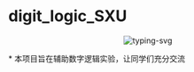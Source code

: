 # digit_logic_SXU
<p align="center">
  <img src="https://readme-typing-svg.herokuapp.com?color=28696B&size=21&center=true&lines=作为山西大学人工智能数字逻辑实验;请查看issue" alt="typing-svg">
</p>
* 本项目旨在辅助数字逻辑实验，让同学们充分交流

